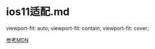 # ios11适配.md

<meta name="viewport" content="width=device-width, initial-scale=1.0, viewport-fit=cover">

viewport-fit: auto;
viewport-fit: contain;
viewport-fit: cover;


[参考MDN](https://developer.mozilla.org/en-US/docs/Web/CSS/@viewport/viewport-fit)
